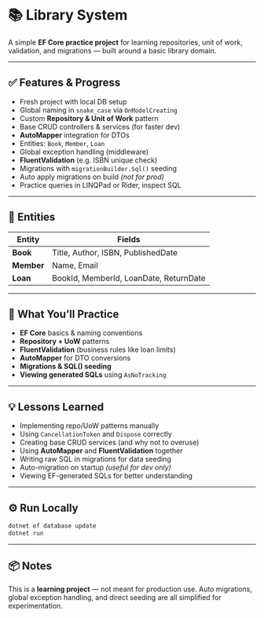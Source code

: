 # 📚 Library System

A simple **EF Core practice project** for learning repositories, unit of work, validation, and migrations — built around a basic library domain.

---

## ✅ Features & Progress

* Fresh project with local DB setup
* Global naming in `snake_case` via `OnModelCreating`
* Custom **Repository & Unit of Work** pattern
* Base CRUD controllers & services (for faster dev)
* **AutoMapper** integration for DTOs
* Entities: `Book`, `Member`, `Loan`
* Global exception handling (middleware)
* **FluentValidation** (e.g. ISBN unique check)
* Migrations with `migrationBuilder.Sql()` seeding
* Auto apply migrations on build *(not for prod)*
* Practice queries in LINQPad or Rider, inspect SQL

---

## 🧩 Entities

| Entity     | Fields                                 |
| ---------- | -------------------------------------- |
| **Book**   | Title, Author, ISBN, PublishedDate     |
| **Member** | Name, Email                            |
| **Loan**   | BookId, MemberId, LoanDate, ReturnDate |

---

## 🧠 What You’ll Practice

* **EF Core** basics & naming conventions
* **Repository + UoW** patterns
* **FluentValidation** (business rules like loan limits)
* **AutoMapper** for DTO conversions
* **Migrations & SQL() seeding**
* **Viewing generated SQLs** using `AsNoTracking`

---

## 💡 Lessons Learned

* Implementing repo/UoW patterns manually
* Using `CancellationToken` and `Dispose` correctly
* Creating base CRUD services (and why not to overuse)
* Using **AutoMapper** and **FluentValidation** together
* Writing raw SQL in migrations for data seeding
* Auto-migration on startup *(useful for dev only)*
* Viewing EF-generated SQLs for better understanding

---

## ⚙️ Run Locally

```bash
dotnet ef database update
dotnet run
```

---

## 📦 Notes

This is a **learning project** — not meant for production use.
Auto migrations, global exception handling, and direct seeding are all simplified for experimentation.
